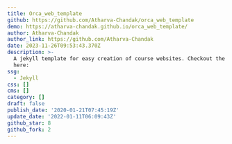 ```yaml
---
title: Orca_web_template
github: https://github.com/Atharva-Chandak/orca_web_template
demo: https://atharva-chandak.github.io/orca_web_template/
author: Atharva-Chandak
author_link: https://github.com/Atharva-Chandak
date: 2023-11-26T09:53:43.370Z
description: >-
  A jekyll template for easy creation of course websites. Checkout the template
  here:
ssg:
  - Jekyll
css: []
cms: []
category: []
draft: false
publish_date: '2020-01-21T07:45:19Z'
update_date: '2022-01-11T06:09:43Z'
github_star: 8
github_fork: 2
---
```

